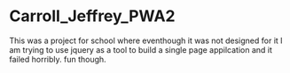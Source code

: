 # Carroll_Jeffrey_PWA2

This was a project for school where eventhough it was not designed for it I am trying to use jquery as a tool to build a single page appilcation and it failed horribly. fun though.
